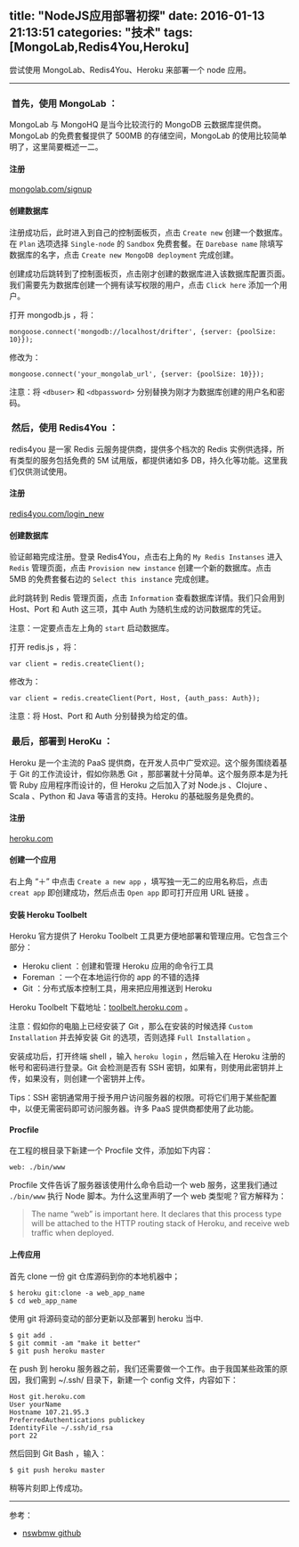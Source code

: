 title: "NodeJS应用部署初探"
date: 2016-01-13 21:13:51
categories: "技术"
tags: [MongoLab,Redis4You,Heroku]
---

尝试使用 MongoLab、Redis4You、Heroku 来部署一个 node 应用。

<!--more-->

---

###  首先，使用 MongoLab ：

MongoLab 与 MongoHQ 是当今比较流行的 MongoDB 云数据库提供商。MongoLab 的免费套餐提供了 500MB 的存储空间，MongoLab 的使用比较简单明了，这里简要概述一二。

#### 注册

[mongolab.com/signup](https://mongolab.com/signup/ "signup")

#### 创建数据库

注册成功后，此时进入到自己的控制面板页，点击 `Create new` 创建一个数据库。在 `Plan` 选项选择 `Single-node` 的 `Sandbox` 免费套餐。在 `Darebase name` 除填写数据库的名字，点击 `Create new MongoDB deployment` 完成创建。

创建成功后跳转到了控制面板页，点击刚才创建的数据库进入该数据库配置页面。我们需要先为数据库创建一个拥有读写权限的用户，点击 `Click here` 添加一个用户。

打开 mongodb.js ，将：

	mongoose.connect('mongodb://localhost/drifter', {server: {poolSize: 10}});
	
修改为：

	mongoose.connect('your_mongolab_url', {server: {poolSize: 10}});
	
注意：将 `<dbuser>` 和 `<dbpassword>` 分别替换为刚才为数据库创建的用户名和密码。

###  然后，使用 Redis4You ：

redis4you 是一家 Redis 云服务提供商，提供多个档次的 Redis 实例供选择，所有类型的服务包括免费的 5M 试用版，都提供诸如多 DB，持久化等功能。这里我们仅供测试使用。

#### 注册

[redis4you.com/login_new](http://redis4you.com/login_new.php "redis4you.com")

#### 创建数据库

验证邮箱完成注册。登录 Redis4You，点击右上角的 `My Redis Instanses` 进入 `Redis` 管理页面，点击 `Provision new instance` 创建一个新的数据库。点击 5MB 的免费套餐右边的 `Select this instance` 完成创建。

此时跳转到 Redis 管理页面，点击 `Information` 查看数据库详情。我们只会用到 Host、Port 和 Auth 这三项，其中 Auth 为随机生成的访问数据库的凭证。

注意：一定要点击左上角的 `start` 启动数据库。

打开 redis.js ，将：

	var client = redis.createClient();
	
修改为：

	var client = redis.createClient(Port, Host, {auth_pass: Auth});
	
注意：将 Host、Port 和 Auth 分别替换为给定的值。
	
###  最后，部署到 HeroKu ：

Heroku 是一个主流的 PaaS 提供商，在开发人员中广受欢迎。这个服务围绕着基于 Git 的工作流设计，假如你熟悉 Git ，那部署就十分简单。这个服务原本是为托管 Ruby 应用程序而设计的，但 Heroku 之后加入了对 Node.js 、Clojure 、Scala 、Python 和 Java 等语言的支持。Heroku 的基础服务是免费的。

#### 注册

[heroku.com](https://www.heroku.com/ "heroku.com")

#### 创建一个应用

右上角 “＋” 中点击 `Create a new app` ，填写独一无二的应用名称后，点击 `creat app` 即创建成功，然后点击 `Open app` 即可打开应用 URL 链接 。

#### 安装 Heroku Toolbelt

Heroku 官方提供了 Heroku Toolbelt 工具更方便地部署和管理应用。它包含三个部分：

* Heroku client ：创建和管理 Heroku 应用的命令行工具
* Foreman ：一个在本地运行你的 app 的不错的选择
* Git ：分布式版本控制工具，用来把应用推送到 Heroku

Heroku Toolbelt 下载地址：[toolbelt.heroku.com](https://toolbelt.heroku.com/ "toolbelt.heroku.com") 。

注意：假如你的电脑上已经安装了 Git ，那么在安装的时候选择 `Custom Installation` 并去掉安装 Git 的选项，否则选择 `Full Installation` 。

安装成功后，打开终端 shell ，输入 `heroku login` ，然后输入在 Heroku 注册的帐号和密码进行登录。Git 会检测是否有 SSH 密钥，如果有，则使用此密钥并上传，如果没有，则创建一个密钥并上传。

Tips：SSH 密钥通常用于授予用户访问服务器的权限。可将它们用于某些配置中，以便无需密码即可访问服务器。许多 PaaS 提供商都使用了此功能。

#### Procfile

在工程的根目录下新建一个 Procfile 文件，添加如下内容：

	web: ./bin/www
	
Procfile 文件告诉了服务器该使用什么命令启动一个 web 服务，这里我们通过 `./bin/www` 执行 Node 脚本。为什么这里声明了一个 web 类型呢？官方解释为：

> The name “web” is important here. It declares that this process type will be attached to the HTTP routing stack of Heroku, and receive web traffic when deployed.


#### 上传应用

首先 clone 一份 git 仓库源码到你的本地机器中；

	$ heroku git:clone -a web_app_name
	$ cd web_app_name
	
使用 git 将源码变动的部分更新以及部署到 heroku 当中.

	$ git add .
	$ git commit -am "make it better"
	$ git push heroku master

在 push 到 heroku 服务器之前，我们还需要做一个工作。由于我国某些政策的原因，我们需到 ~/.ssh/ 目录下，新建一个 config 文件，内容如下：

	Host git.heroku.com
	User yourName
	Hostname 107.21.95.3
	PreferredAuthentications publickey
	IdentityFile ~/.ssh/id_rsa
	port 22
	
然后回到 Git Bash ，输入：

	$ git push heroku master
	
稍等片刻即上传成功。

---

参考：

* [nswbmw github](https://github.com/nswbmw "nswbmw")
